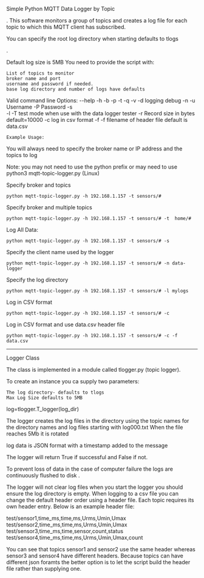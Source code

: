 
Simple Python MQTT Data Logger by Topic

.
This software monitors a group of topics and creates a log file 
for each topic to which this MQTT client has subscribed.


You can specify the root log directory when starting defaults to tlogs

.

Default log size is 5MB
You need to provide the script with:

    List of topics to monitor
    broker name and port
    username and password if needed.
    base log directory and number of logs have defaults
Valid command line Options:
--help <help>
-h <broker> 
-b <broker> 
-p <port>
-t <topic> 
-q <QOS>
-v <verbose>
-d logging debug 
-n <Client ID or Name>
-u Username 
-P Password
-s <store all data>\
-l <log directory default= tlogs> 
-T test mode when use with the data logger tester
-r Record size in bytes default=10000
-c log in csv format
-f -f filename of header file default is data.csv

	Example Usage:

You will always need to specify the broker name or IP address 
and the topics to log

Note: you may not need to use the python prefix or may 
need to use python3 mqtt-topic-logger.py (Linux)

Specify broker and topics 

    python mqtt-topic-logger.py -h 192.168.1.157 -t sensors/#

Specify broker and multiple topics

    python mqtt-topic-logger.py -h 192.168.1.157 -t sensors/# -t  home/#
	

Log All Data:

    python mqtt-topic-logger.py -h 192.168.1.157 -t sensors/# -s 

Specify the client name used by the logger

    python mqtt-topic-logger.py -h 192.168.1.157 -t sensors/# -n data-logger

Specify the log directory

    python mqtt-topic-logger.py -h 192.168.1.157 -t sensors/# -l mylogs
	
Log in CSV format

    python mqtt-topic-logger.py -h 192.168.1.157 -t sensors/# -c

 Log in CSV format and use data.csv header file

    python mqtt-topic-logger.py -h 192.168.1.157 -t sensors/# -c -f data.csv


---------
Logger Class

The class is implemented in a module called tlogger.py (topic logger).

To create an instance you ca supply two parameters:

    The log directory- defaults to tlogs
    Max Log Size defaults to 5MB
 

log=tlogger.T_logger(log_dir)

The logger creates the log files in the directory using the topic names for the directory names and log files starting with log000.txt
When the file reaches 5Mb it is rotated

 log data  is JSON format with a timestamp added to the message


The logger will return True if successful and False if not.

To prevent loss of data in the case of computer failure the logs are continuously flushed to disk .

The logger will not clear log files when you start the logger you should ensure the log directory is empty.
When logging  to a csv file you can change the default header order using a header file.
Each topic requires its own header entry. Below is an example header file:

test/sensor1,time_ms,time,ms,Urms,Umin,Umax
test/sensor2,time_ms,time,ms,Urms,Umin,Umax
test/sensor3,time_ms,time,sensor,count,status
test/sensor4,time_ms,time,ms,Urms,Umin,Umax,count

You can see that topics sensor1 and sensor2 use the same header whereas sensor3 and sensor4 have different headers.
Because topics can have different json foramts  the better option is to let the script build the header file rather than supplying one.
